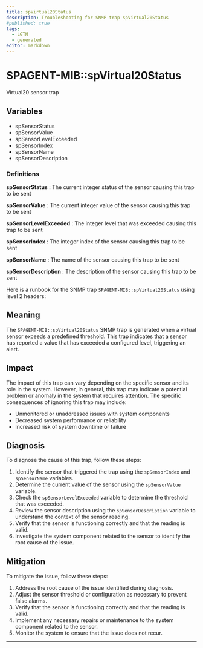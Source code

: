 ```yaml
---
title: spVirtual20Status
description: Troubleshooting for SNMP trap spVirtual20Status
#published: true
tags:
  - LGTM
  - generated
editor: markdown
---
```


# SPAGENT-MIB::spVirtual20Status 

Virtual20 sensor trap 


## Variables


  - spSensorStatus
  - spSensorValue
  - spSensorLevelExceeded
  - spSensorIndex
  - spSensorName
  - spSensorDescription 

### Definitions 


**spSensorStatus** 
: The current integer status of the sensor causing this trap to be sent 

**spSensorValue** 
: The current integer value of the sensor causing this trap to be sent 

**spSensorLevelExceeded** 
: The integer level that was exceeded causing this trap to be sent 

**spSensorIndex** 
: The integer index of the sensor causing this trap to be sent 

**spSensorName** 
: The name of the sensor causing this trap to be sent 

**spSensorDescription** 
: The description of the sensor causing this trap to be sent 


Here is a runbook for the SNMP trap `SPAGENT-MIB::spVirtual20Status` using level 2 headers:

## Meaning

The `SPAGENT-MIB::spVirtual20Status` SNMP trap is generated when a virtual sensor exceeds a predefined threshold. This trap indicates that a sensor has reported a value that has exceeded a configured level, triggering an alert.

## Impact

The impact of this trap can vary depending on the specific sensor and its role in the system. However, in general, this trap may indicate a potential problem or anomaly in the system that requires attention. The specific consequences of ignoring this trap may include:

* Unmonitored or unaddressed issues with system components
* Decreased system performance or reliability
* Increased risk of system downtime or failure

## Diagnosis

To diagnose the cause of this trap, follow these steps:

1. Identify the sensor that triggered the trap using the `spSensorIndex` and `spSensorName` variables.
2. Determine the current value of the sensor using the `spSensorValue` variable.
3. Check the `spSensorLevelExceeded` variable to determine the threshold that was exceeded.
4. Review the sensor description using the `spSensorDescription` variable to understand the context of the sensor reading.
5. Verify that the sensor is functioning correctly and that the reading is valid.
6. Investigate the system component related to the sensor to identify the root cause of the issue.

## Mitigation

To mitigate the issue, follow these steps:

1. Address the root cause of the issue identified during diagnosis.
2. Adjust the sensor threshold or configuration as necessary to prevent false alarms.
3. Verify that the sensor is functioning correctly and that the reading is valid.
4. Implement any necessary repairs or maintenance to the system component related to the sensor.
5. Monitor the system to ensure that the issue does not recur.
---




